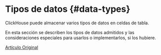 # Tipos de datos {#data-types}

ClickHouse puede almacenar varios tipos de datos en celdas de tabla.

En esta sección se describen los tipos de datos admitidos y las consideraciones especiales para usarlos o implementarlos, si los hubiere.

[Artículo Original](https://clickhouse.tech/docs/es/data_types/) <!--hide-->
